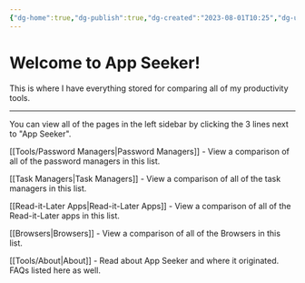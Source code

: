 ```yaml
---
{"dg-home":true,"dg-publish":true,"dg-created":"2023-08-01T10:25","dg-updated":"2023-08-04T10:26","permalink":"/tools/welcome-home/","tags":["gardenEntry"],"dgPassFrontmatter":true,"created":"2023-08-01T10:25","updated":"2023-08-04T10:26"}
---
```


# Welcome to App Seeker!
This is where I have everything stored for comparing all of my productivity tools.

---
You can view all of the pages in the left sidebar by clicking the 3 lines next to "App Seeker".

[[Tools/Password Managers\|Password Managers]] - View a comparison of all of the password managers in this list.

[[Task Managers\|Task Managers]] - View a comparison of all of the task managers in this list.

[[Read-it-Later Apps\|Read-it-Later Apps]] - View a comparison of all of the Read-it-Later apps in this list.

[[Browsers\|Browsers]] - View a comparison of all of the Browsers in this list.

[[Tools/About\|About]] - Read about App Seeker and where it originated. FAQs listed here as well.